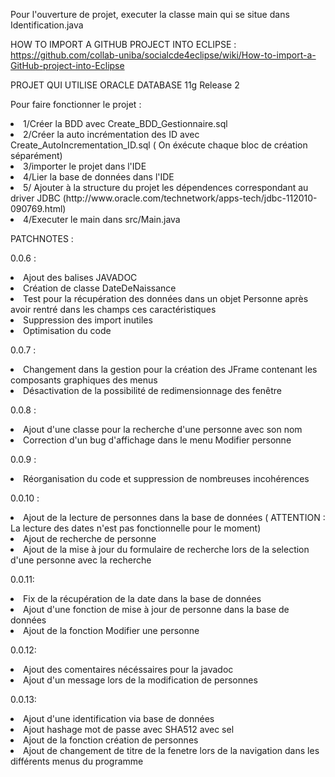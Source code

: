 Pour l'ouverture de projet, executer la classe main qui se situe dans Identification.java

HOW TO IMPORT A GITHUB PROJECT INTO ECLIPSE :
https://github.com/collab-uniba/socialcde4eclipse/wiki/How-to-import-a-GitHub-project-into-Eclipse

PROJET QUI UTILISE ORACLE DATABASE 11g Release 2

Pour faire fonctionner le projet :
<li> 1/Créer la BDD avec Create_BDD_Gestionnaire.sql</li>
<li> 2/Créer la auto incrémentation des ID avec Create_AutoIncrementation_ID.sql ( On éxécute chaque bloc de création séparément)</li>
<li> 3/importer le projet dans l'IDE</li>
<li> 4/Lier la base de données dans l'IDE</li>
<li> 5/ Ajouter à la structure du projet les dépendences correspondant au driver JDBC (http://www.oracle.com/technetwork/apps-tech/jdbc-112010-090769.html) </li>
<li> 4/Executer le main dans src/Main.java</li>


PATCHNOTES :

0.0.6 :
<li>Ajout des balises JAVADOC</li>
<li>Création de classe DateDeNaissance</li>
<li>Test pour la récupération des données dans un objet Personne après avoir rentré dans les champs ces caractéristiques</li>
<li>Suppression des import inutiles</li>
<li>Optimisation du code</li>

0.0.7 :
<li>Changement dans la gestion pour la création des JFrame contenant les composants graphiques des menus</li>
<li>Désactivation de la possibilité de redimensionnage des fenêtre</li>

0.0.8 :
<li>Ajout d'une classe pour la recherche d'une personne avec son nom</li>
<li>Correction d'un bug d'affichage dans le menu Modifier personne</li>

0.0.9 :
<li>Réorganisation du code et suppression de nombreuses incohérences</li>

0.0.10 :

<li> Ajout de la lecture de personnes dans la base de données ( ATTENTION : La lecture des dates n'est pas fonctionnelle pour le moment) </li>
<li> Ajout de recherche de personne</li>
<li> Ajout de la mise à jour du formulaire de recherche lors de la selection d'une personne avec la recherche</li>

0.0.11:
<li> Fix de la récupération de la date dans la base de données</li>
<li> Ajout d'une fonction de mise à jour de personne dans la base de données</li>
<li> Ajout de la fonction Modifier une personne</li>

0.0.12:
<li>Ajout des comentaires nécéssaires pour la javadoc</li>
<li>Ajout d'un message lors de la modification de personnes</li>

0.0.13:
<li>Ajout d'une identification via base de données</li>
<li>Ajout hashage mot de passe avec SHA512 avec sel</li>
<li>Ajout de la fonction création de personnes</li>
<li>Ajout de changement de titre de la fenetre lors de la navigation dans les différents menus du programme</li>